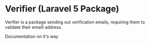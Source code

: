 # Verifier (Laravel 5 Package)

Verifier is a package sending out verification emails, requiring them to validate their emaill address.

Documentation on it's way